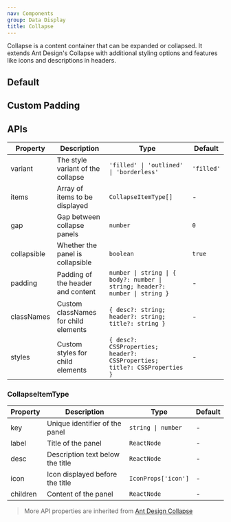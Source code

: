 ```yaml
---
nav: Components
group: Data Display
title: Collapse
---
```


Collapse is a content container that can be expanded or collapsed. It extends Ant Design's Collapse with additional styling options and features like icons and descriptions in headers.

## Default

<code src="./demos/index.tsx" nopadding></code>

## Custom Padding

<code src="./demos/Padding.tsx" center></code>

## APIs

| Property    | Description                          | Type                                                                         | Default    |
| ----------- | ------------------------------------ | ---------------------------------------------------------------------------- | ---------- |
| variant     | The style variant of the collapse    | `'filled' \| 'outlined' \| 'borderless'`                                     | `'filled'` |
| items       | Array of items to be displayed       | `CollapseItemType[]`                                                         | -          |
| gap         | Gap between collapse panels          | `number`                                                                     | `0`        |
| collapsible | Whether the panel is collapsible     | `boolean`                                                                    | `true`     |
| padding     | Padding of the header and content    | `number \| string \| { body?: number \| string; header?: number \| string }` | -          |
| classNames  | Custom classNames for child elements | `{ desc?: string; header?: string; title?: string }`                         | -          |
| styles      | Custom styles for child elements     | `{ desc?: CSSProperties; header?: CSSProperties; title?: CSSProperties }`    | -          |

### CollapseItemType

| Property | Description                      | Type                | Default |
| -------- | -------------------------------- | ------------------- | ------- |
| key      | Unique identifier of the panel   | `string \| number`  | -       |
| label    | Title of the panel               | `ReactNode`         | -       |
| desc     | Description text below the title | `ReactNode`         | -       |
| icon     | Icon displayed before the title  | `IconProps['icon']` | -       |
| children | Content of the panel             | `ReactNode`         | -       |

> More API properties are inherited from [Ant Design Collapse](https://ant.design/components/collapse)
